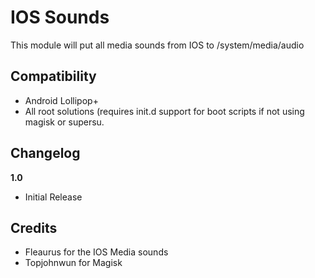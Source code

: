 # IOS Sounds
This module will put all media sounds from IOS to /system/media/audio

## Compatibility
* Android Lollipop+
* All root solutions (requires init.d support for boot scripts if not using magisk or supersu.

## Changelog
**1.0**
- Initial Release

## Credits
- Fleaurus for the IOS Media sounds
- Topjohnwun for Magisk
